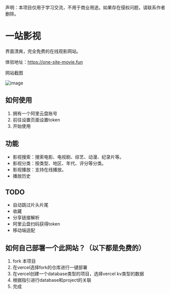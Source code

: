声明：本项目仅用于学习交流，不用于商业用途。如果存在侵权问题，请联系作者删除。

# 一站影视

界面清爽，完全免费的在线观影网站。

体验地址：https://one-site-movie.fun

网站截图

![image](https://github.com/liujuntao123/one-site-movie/assets/22583601/22b742e0-7b19-4a94-92a7-6a3b1f4ff0fd)


## 如何使用
1. 拥有一个阿里云盘账号
2. 前往设置页面设置token
3. 开始使用

## 功能

- 影视搜索：搜索电影、电视剧、综艺、动漫、纪录片等。
- 影视分类：按类型、地区、年代、评分等分类。
- 影视播放：支持在线播放。
- 播放历史

## TODO

- 自动跳过片头片尾 
- 收藏 
- 分享链接解析 
- 阿里云盘扫码获得token 
- 移动端适配

## 如何自己部署一个此网站？（以下都是免费的）

  1. fork 本项目
  2. 在vercel选择fork的仓库进行一键部署
  3. 在vercel创建一个database类型的项目，选择vercel kv类型的数据
  4. 根据指引进行database和project的关联
  5. 完成
